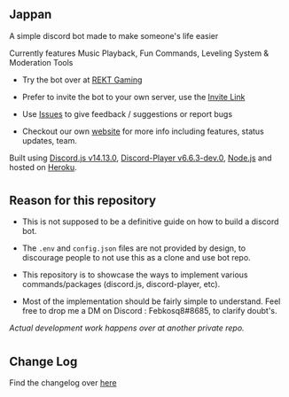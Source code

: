 ## Jappan

A simple discord bot made to make someone's life easier

Currently features Music Playback, Fun Commands, Leveling System & Moderation Tools

- Try the bot over at [REKT Gaming](https://discord.gg/3mRbVCjvmz)

- Prefer to invite the bot to your own server, use the [Invite Link](https://discord.com/api/oauth2/authorize?client_id=732230135671029831&permissions=8&scope=applications.commands%20bot)

- Use [Issues](https://github.com/febkosq8/Jappan/issues) to give feedback / suggestions or report bugs

- Checkout our own [website](https://www.febkosq8.me/Jappan) for more info including features, status updates, team.

Built using [Discord.js v14.13.0](https://github.com/discordjs/discord.js), [Discord-Player v6.6.3-dev.0](https://github.com/Androz2091/discord-player), [Node.js](https://nodejs.org/en/) and hosted on [Heroku](https://www.heroku.com/).

#

## Reason for this repository

- This is not supposed to be a definitive guide on how to build a discord bot.

- The `.env` and `config.json` files are not provided by design, to discourage people to not use this as a clone and use bot repo.

- This repository is to showcase the ways to implement various commands/packages (discord.js, discord-player, etc).

- Most of the implementation should be fairly simple to understand. Feel free to drop me a DM on Discord : Febkosq8#8685, to clarify doubt's.

_Actual development work happens over at another private repo._

#

## Change Log

Find the changelog over [here](https://github.com/febkosq8/Jappan/blob/main/ChangeLog.md)

#
